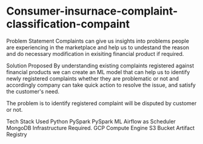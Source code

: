 # Consumer-insurnace-complaint-classification-compaint
Problem Statement
Complaints can give us insights into problems people are experiencing in the marketplace and help us to undestand the reason and do necessary modification in exisiting financial product if required.

Solution Proposed
By understanding existing complaints registered against financial products we can create an ML model that can help us to identify newly registered complaints whether they are problematic or not and accordingly company can take quick action to resolve the issue, and satisfy the customer's need.

The problem is to identify registered complaint will be disputed by customer or not.

Tech Stack Used
Python
PySpark
PySpark ML
Airflow as Scheduler
MongoDB
Infrastructure Required.
GCP Compute Engine
S3 Bucket
Artifact Registry
